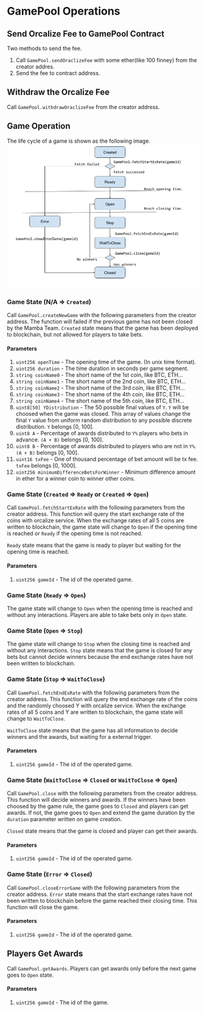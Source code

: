 GamePool Operations
======================

Send Orcalize Fee to GamePool Contract
----------------------------------------

Two methods to send the fee.
1. Call `GamePool.sendOraclizeFee` with some ether(like 100 finney) from the creator addres.
2. Send the fee to contract address.


Withdraw the Orcalize Fee
----------------------------------------
Call `GamePool.withdrawOraclizeFee` from the creator address.


Game Operation
----------------------------------------
The life cycle of a game is shown as the following image.
![Life Cycle of a Game](StateDiagramOfMambaGame.png)

### Game State (N/A => `Created`) ###
Call `GamePool.createNewGame` with the following parameters from the creator address. The function will failed if the previous game has not been closed by the Mamba Team. `Created` state means that the game has been deployed to blockchain, but not allowed for players to take bets.

#### Parameters ####
1. `uint256 openTime` - The opening time of the game. (In unix time format).
2. `uint256 duration` - The time duration in seconds per game segment.
3. `string coinName0` - The short name of the 1st coin, like BTC, ETH...
4. `string coinName1` - The short name of the 2nd coin, like BTC, ETH...
5. `string coinName2` - The short name of the 3rd coin, like BTC, ETH...
6. `string coinName3` - The short name of the 4th coin, like BTC, ETH...
7. `string coinName4` - The short name of the 5th coin, like BTC, ETH...
8. `uint8[50] YDistribution` - The 50 possible final values of `Y`. `Y` will be choosed when the game was closed. This array of values change the final `Y` value from uniform random distribution to any possible discrete distribution. `Y` belongs [0, 100].
9. `uint8 A` - Percentage of awards distributed to `Y%` players who bets in advance. `(A + B)` belongs [0, 100].
10. `uint8 B` - Percentage of awards distributed to players who are not in `Y%`. `(A + B)` belongs [0, 100].
11. `uint16 txFee` - One of thousand percentage of bet amount will be tx fee. `txFee` belongs [0, 1000].
12. `uint256 minimumDifferenceBetsForWinner` - Minimum difference amount in ether for a winner coin to winner other coins.

### Game State (`Created` => `Ready` or `Created` => `Open`) ###
Call `GamePool.fetchStartExRate` with the following parameters from the creator address. This function will query the start exchange rate of the coins with orcalize service. When the exchange rates of all 5 coins are written to blockchain, the game state will change to `Open` if the opening time is reached or `Ready` if the opening time is not reached. 

`Ready` state means that the game is ready to player but waiting for the opening time is reached.

#### Parameters ####
1. `uint256 gameId` - The id of the operated game.

### Game State (`Ready` => `Open`) ###
The game state will change to `Open` when the opening time is reached and without any interactions. Players are able to take bets only in `Open` state.

### Game State (`Open` => `Stop`) ###
The game state will change to `Stop` when the closing time is reached and without any interactions. `Stop` state means that the game is closed for any bets but cannot decide winners because the end exchange rates have not been written to blockchain.

### Game State (`Stop` => `WaitToClose`) ###
Call `GamePool.fetchEndExRate` with the following parameters from the creator address. This function will query the end exchange rate of the coins and the randomly choosed Y with orcalize service. When the exchange rates of all 5 coins and Y are written to blockchain, the game state will change to `WaitToClose`. 

`WaitToClose` state means that the game has all information to decide winners and the awards, but waiting for a external trigger.

#### Parameters ####
1. `uint256 gameId` - The id of the operated game.

### Game State (`WaitToClose` => `Closed` or `WaitToClose` => `Open`) ###
Call `GamePool.close` with the following parameters from the creator address. This function will decide winners and awards. If the winners have been choosed by the game rule, the game goes to `Closed` and players can get awards. If not, the game goes to `Open` and extend the game duration by the `duration` parameter written on game creation.  

`Closed` state means that the game is closed and player can get their awards. 

#### Parameters ####
1. `uint256 gameId` - The id of the operated game.

### Game State (`Error` => `Closed`) ###
Call `GamePool.closeErrorGame` with the following parameters from the creator address. `Error` state means that the start exchange rates have not been written to blockchain before the game reached their closing time. This function will close the game.

#### Parameters ####
1. `uint256 gameId` - The id of the operated game.

Players Get Awards
--------------------------
Call `GamePool.getAwards`. Players can get awards only before the next game goes to `Open` state.

#### Parameters ####
1. `uint256 gameId` - The id of the game.
